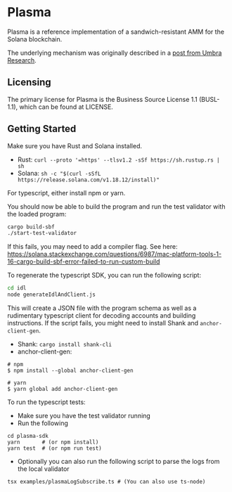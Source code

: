 # Plasma

Plasma is a reference implementation of a sandwich-resistant AMM for the Solana blockchain.

The underlying mechanism was originally described in a [post from Umbra Research](https://www.umbraresearch.xyz/writings/sandwich-resistant-amm).

## Licensing
The primary license for Plasma is the Business Source License 1.1 (BUSL-1.1), which can be found at LICENSE.

## Getting Started

Make sure you have Rust and Solana installed.
- Rust: `curl --proto '=https' --tlsv1.2 -sSf https://sh.rustup.rs | sh`
- Solana: `sh -c "$(curl -sSfL https://release.solana.com/v1.18.12/install)"`

For typescript, either install npm or yarn.

You should now be able to build the program and run the test validator with the loaded program:
```bash
cargo build-sbf
./start-test-validator
```

If this fails, you may need to add a compiler flag. See here: https://solana.stackexchange.com/questions/6987/mac-platform-tools-1-16-cargo-build-sbf-error-failed-to-run-custom-build

To regenerate the typescript SDK, you can run the following script:
```bash
cd idl
node generateIdlAndClient.js
```

This will create a JSON file with the program schema as well as a rudimentary typescript client for decoding accounts and building instructions. If the script fails, you might need to install Shank and `anchor-client-gen`.
- Shank: `cargo install shank-cli`
- anchor-client-gen:
```
# npm
$ npm install --global anchor-client-gen

# yarn
$ yarn global add anchor-client-gen
```

To run the typescript tests:
- Make sure you have the test validator running
- Run the following
```
cd plasma-sdk
yarn       # (or npm install)
yarn test  # (or npm run test)
```

- Optionally you can also run the following script to parse the logs from the local validator
```
tsx examples/plasmaLogSubscribe.ts # (You can also use ts-node)
```
